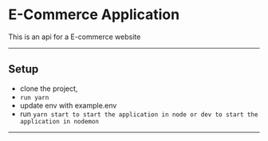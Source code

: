 # E-Commerce Application

This is an api for a E-commerce website

---

## Setup

-   clone the project,
-   `run yarn`
-   update env with example.env
-   run
    `yarn start to start the application in node or dev to start the application in nodemon`

---
